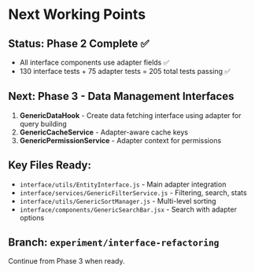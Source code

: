 # Next Working Points

## Status: Phase 2 Complete ✅
- All interface components use adapter fields ✅
- 130 interface tests + 75 adapter tests = 205 total tests passing ✅

## Next: Phase 3 - Data Management Interfaces

1. **GenericDataHook** - Create data fetching interface using adapter for query building
2. **GenericCacheService** - Adapter-aware cache keys  
3. **GenericPermissionService** - Adapter context for permissions

## Key Files Ready:
- `interface/utils/EntityInterface.js` - Main adapter integration
- `interface/services/GenericFilterService.js` - Filtering, search, stats
- `interface/utils/GenericSortManager.js` - Multi-level sorting
- `interface/components/GenericSearchBar.jsx` - Search with adapter options

## Branch: `experiment/interface-refactoring`
Continue from Phase 3 when ready.